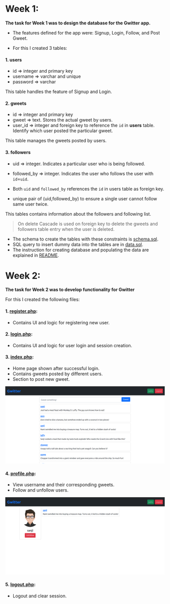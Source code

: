 
# Week 1:

**The task for Week 1 was to design the database for the Gwitter app.**

- The features defined for the app were: Signup, Login, Follow, and Post Gweet.

- For this I created 3 tables:
#### 1. users

- id 		=> integer and primary key
- username  => varchar and unique
- password  => varchar

This table handles the feature of Signup and Login.

#### 2. gweets

- id 	  => integer and primary key
- gweet   => text. Stores the actual gweet by users.
- user_id => integer and foreign key to reference the `id` in **users** table. Identify which user posted the particular gweet.

This table manages the gweets posted by users.

#### 3. followers

- uid => integer. Indicates a particular user who is being followed.
- followed_by => integer. Indicates the user who follows the user with `id`=`uid`.

- Both `uid` and `followed_by` references the `id` in users table as foreign key.
- unique pair of (uid,followed_by) to ensure a single user cannot follow same user twice.


This tables contains information about the followers and following list.


> On delete Cascade is used on foreign key to delete the gweets and followers table entry when the user is deleted.

- The schema to create the tables with these constraints is [schema.sql](../database/schema.sql).
- SQL query to insert dummy data into the tables are in [data.sql](../database/data.sql).
- The instruction for creating database and populating the data are explained in [README](../database/).

# Week 2:

**The task for Week 2 was to develop functionality for Gwitter**

For this I created the following files:
#### 1. [register.php](../register.php):

- Contains UI and logic for registering new user.

#### 2. [login.php](../login.php):

- Contains UI and logic for user login and session creation.

#### 3. [index.php](../index.php):

- Home page shown after successful login.
- Contains gweets posted by different users.
- Section to post new gweet.

![homepage](./assets/gwitter-home.png)
#### 4. [profile.php](../profile.php):

- View username and their corresponding gweets.
- Follow and unfollow users.

![profile](./assets/profile.png)
#### 5. [logout.php](../logout.php):

- Logout and clear session.
